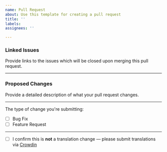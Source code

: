 ```yaml
---
name: Pull Request
about: Use this template for creating a pull request
title: ''
labels:
assignees: ''

---
```


### Linked Issues

Provide links to the issues which will be closed upon merging this pull request.

---

### Proposed Changes

Provide a detailed description of what your pull request changes.

---

The type of change you're submitting:

- [ ] Bug Fix
- [ ] Feature Request

---

- [ ] I confirm this is **not** a translation change — please submit translations
  via [Crowdin](https://crowdin.com/project/bettergrassify)

